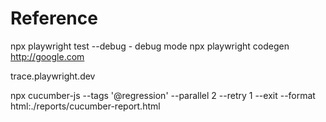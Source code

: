 # Reference

npx playwright test --debug - debug mode
npx playwright codegen http://google.com

trace.playwright.dev

npx cucumber-js --tags '@regression' --parallel 2 --retry 1 --exit --format html:./reports/cucumber-report.html

